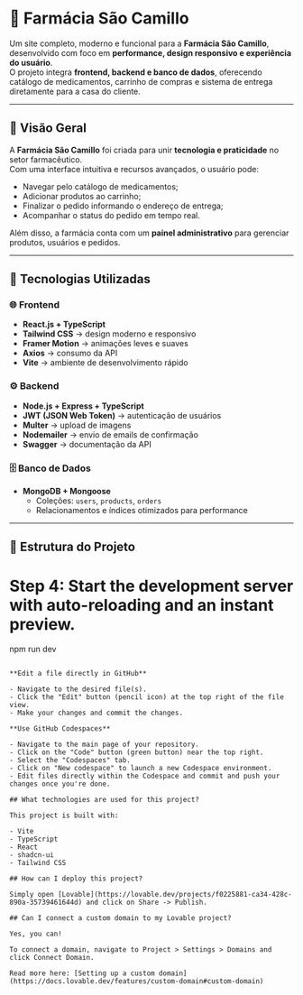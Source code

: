 # 💊 Farmácia São Camillo

Um site completo, moderno e funcional para a **Farmácia São Camillo**, desenvolvido com foco em **performance, design responsivo e experiência do usuário**.  
O projeto integra **frontend, backend e banco de dados**, oferecendo catálogo de medicamentos, carrinho de compras e sistema de entrega diretamente para a casa do cliente.

---

## 🚀 Visão Geral

A **Farmácia São Camillo** foi criada para unir **tecnologia e praticidade** no setor farmacêutico.  
Com uma interface intuitiva e recursos avançados, o usuário pode:
- Navegar pelo catálogo de medicamentos;
- Adicionar produtos ao carrinho;
- Finalizar o pedido informando o endereço de entrega;
- Acompanhar o status do pedido em tempo real.

Além disso, a farmácia conta com um **painel administrativo** para gerenciar produtos, usuários e pedidos.

---

## 🧩 Tecnologias Utilizadas

### 🌐 Frontend
- **React.js + TypeScript**
- **Tailwind CSS** → design moderno e responsivo
- **Framer Motion** → animações leves e suaves
- **Axios** → consumo da API
- **Vite** → ambiente de desenvolvimento rápido

### ⚙️ Backend
- **Node.js + Express + TypeScript**
- **JWT (JSON Web Token)** → autenticação de usuários
- **Multer** → upload de imagens
- **Nodemailer** → envio de emails de confirmação
- **Swagger** → documentação da API

### 🗄️ Banco de Dados
- **MongoDB + Mongoose**
  - Coleções: `users`, `products`, `orders`
  - Relacionamentos e índices otimizados para performance

---

## 📁 Estrutura do Projeto


# Step 4: Start the development server with auto-reloading and an instant preview.
npm run dev
```

**Edit a file directly in GitHub**

- Navigate to the desired file(s).
- Click the "Edit" button (pencil icon) at the top right of the file view.
- Make your changes and commit the changes.

**Use GitHub Codespaces**

- Navigate to the main page of your repository.
- Click on the "Code" button (green button) near the top right.
- Select the "Codespaces" tab.
- Click on "New codespace" to launch a new Codespace environment.
- Edit files directly within the Codespace and commit and push your changes once you're done.

## What technologies are used for this project?

This project is built with:

- Vite
- TypeScript
- React
- shadcn-ui
- Tailwind CSS

## How can I deploy this project?

Simply open [Lovable](https://lovable.dev/projects/f0225881-ca34-428c-890a-35739461644d) and click on Share -> Publish.

## Can I connect a custom domain to my Lovable project?

Yes, you can!

To connect a domain, navigate to Project > Settings > Domains and click Connect Domain.

Read more here: [Setting up a custom domain](https://docs.lovable.dev/features/custom-domain#custom-domain)
